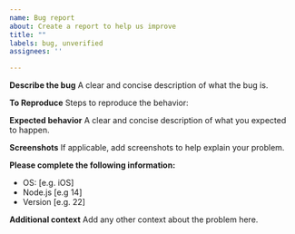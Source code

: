 ```yaml
---
name: Bug report
about: Create a report to help us improve
title: ""
labels: bug, unverified
assignees: ''

---
```


**Describe the bug**
A clear and concise description of what the bug is.

**To Reproduce**
Steps to reproduce the behavior:

**Expected behavior**
A clear and concise description of what you expected to happen.

**Screenshots**
If applicable, add screenshots to help explain your problem.

**Please complete the following information:**
 - OS: [e.g. iOS]
 - Node.js [e.g 14]
 - Version [e.g. 22]

**Additional context**
Add any other context about the problem here.